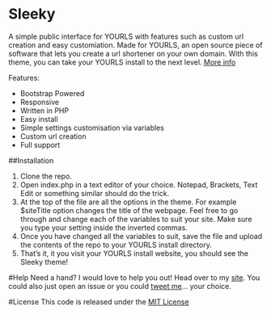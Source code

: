 # Sleeky
A simple public interface for YOURLS with features such as custom url creation and easy customiation. Made for YOURLS, an open source piece of software that lets you create a url shortener on your own domain. With this theme, you can take your YOURLS install to the next level. [More info](http://flynntes.com/projects/sleeky)

Features:
* Bootstrap Powered
* Responsive
* Written in PHP
* Easy install
* Simple settings customisation via variables
* Custom url creation
* Full support

##Installation
1. Clone the repo.
2. Open index.php in a text editor of your choice. Notepad, Brackets, Text Edit or something similar should do the trick.
3. At the top of the file are all the options in the theme. For example $siteTitle option changes the title of the webpage. Feel free to go through and change each of the variables to suit your site. Make sure you type your setting inside the inverted commas.
4. Once you have changed all the variables to suit, save the file and upload the contents of the repo to your YOURLS install directory.
5. That’s it, it you visit your YOURLS install website, you should see the Sleeky theme!

#Help
Need a hand? I would love to help you out! Head over to my [site](http://flynntes.com/contact). You could also just open an issue or you could [tweet me](http://twitter.com/flynntes)... your choice.

#License
This code is released under the [MIT License](https://github.com/Flynntes/Sleeky/blob/master/LICENSE.md)
